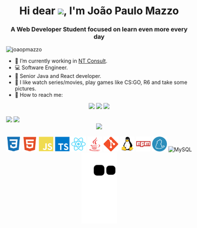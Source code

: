 <h1 align="center">Hi dear <img src="https://raw.githubusercontent.com/kaueMarques/kaueMarques/master/hi.gif" width="30px">, I'm João Paulo Mazzo</h1>
<h3 align="center">A Web Developer Student focused on learn even more every day</h3>
<p align="left"> <img src="https://komarev.com/ghpvc/?username=joaopmazzo" alt="joaopmazzo" /> </p>

- 🔭 I’m currently working in [NT Consult](https://ntconsult.com.br/).
- 💻 Software Engineer.
- :wrench: Senior Java and React developer.
- 💬 I like watch series/movies, play games like CS:GO, R6 and take some pictures.
- 📧 How to reach me:

<div align="center">
   <a href="https://instagram.com/jp.mazzo" target="_blank"><img src="https://img.shields.io/badge/-Instagram-%23E4405F?style=for-the-badge&logo=instagram&logoColor=white" target="_blank"></a>
   <a href = "mailto:mazzojp@gmail.com"><img src="https://img.shields.io/badge/-Gmail-%23333?style=for-the-badge&logo=gmail&logoColor=white" target="_blank"></a>
   <a href="https://www.linkedin.com/in/joão-paulo-mazzo-2ab6b21b7/" target="_blank"><img src="https://img.shields.io/badge/-LinkedIn-%230077B5?style=for-the-badge&logo=linkedin&logoColor=white" target="_blank"></a> 
 </div>

<div align="center" style="display: inline-block"><br>
  <img height="180em" src="https://github-readme-stats.vercel.app/api?username=joaopmazzo&show_icons=true&theme=radical&include_all_commits=true&count_private=true"/>
  <img height="180em" src="https://github-readme-stats.vercel.app/api/top-langs/?username=joaopmazzo&layout=compact&langs_count=16&theme=radical"/>
</div>

<div align="center">
  <img src="http://github-readme-streak-stats.herokuapp.com?user=joaopmazzo&theme=radical">
 </div>
 
 <div align="center"><br>
  <img src="https://raw.githubusercontent.com/devicons/devicon/master/icons/css3/css3-plain.svg" alt="css3"  width="40"/>
  <img src="https://raw.githubusercontent.com/devicons/devicon/master/icons/html5/html5-plain.svg" alt="html5"  width="40"/>
  <img src="https://raw.githubusercontent.com/devicons/devicon/master/icons/javascript/javascript-plain.svg" alt="javascript" width="40"/>
  <img src="https://raw.githubusercontent.com/devicons/devicon/master/icons/typescript/typescript-plain.svg" alt="typescript" width="40"/>
  <img src="https://raw.githubusercontent.com/devicons/devicon/master/icons/react/react-original.svg" alt="react" width="40"/>
  <img src="https://raw.githubusercontent.com/devicons/devicon/master/icons/java/java-plain.svg" alt="java" width="40"/>
  <img src="https://raw.githubusercontent.com/devicons/devicon/master/icons/git/git-plain.svg" alt="Git" width="40"/>
  <img src="https://raw.githubusercontent.com/devicons/devicon/master/icons/linux/linux-original.svg" alt="Git" width="40"/>
  <img src="https://raw.githubusercontent.com/devicons/devicon/master/icons/npm/npm-original-wordmark.svg" alt="Npm" width="40"/>
  <img src="https://raw.githubusercontent.com/devicons/devicon/master/icons/yarn/yarn-original.svg" alt="Yarn" width="40"/>
  <img src="https://cdn.jsdelivr.net/gh/devicons/devicon/icons/mysql/mysql-original.svg" alt="MySQL" width="40"/>
</div>

<div align="center">
  <img src="https://github.com/joaopmazzo/joaopmazzo/blob/output/github-contribution-grid-snake.svg">
</div>
